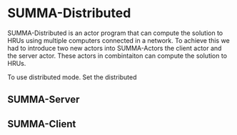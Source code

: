 # SUMMA-Distributed
SUMMA-Distributed is an actor program that can compute the solution to HRUs using multiple computers connected in a network.
To achieve this we had to introduce two new actors into SUMMA-Actors the client actor and the server actor. These actors in combintaiton can 
compute the solution to HRUs.

To use distributed mode. Set the distributed 


## SUMMA-Server


## SUMMA-Client

